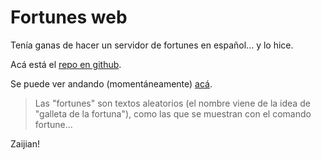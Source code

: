 # Fortunes web

Tenía ganas de hacer un servidor de fortunes en español... y lo hice.

Acá está el [repo en github](https://github.com/MarxBro/fortune-web-es).

Se puede ver andando (momentáneamente) [acá](http://f.3456.com.ar).

> Las "fortunes" son textos aleatorios (el nombre viene de la idea de "galleta de la fortuna"), como las que se muestran con el comando fortune...

Zaijian!
